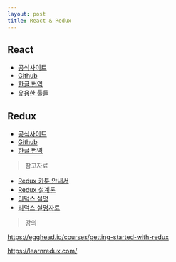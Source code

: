 ```yaml
---
layout: post
title: React & Redux
---
```

## React

- [공식사이트](https://facebook.github.io/react)
- [Github](https://github.com/facebook/react)
- [한글 번역](https://github.com/facebook/react/blob/master/docs/docs/)
- [유용한 툴들](https://github.com/facebook/react/wiki/Complementary-Tools)

## Redux


- [공식사이트](http://redux.js.org/)
- [Github](https://github.com/reactjs/redux)
- [한글 번역](http://dobbit.github.io/redux/)

>참고자료

- [Redux 카툰 안내서](http://bestalign.github.io/2015/10/26/cartoon-intro-to-redux/)
- [Redux 설계론](http://huns.me/development/1953)
- [리덕스 설명](http://www.slideshare.net/youngmoon925/reduced-by-redux-58865573?ref=http://blog.hckrmn.net/?s=redux)
- [리덕스 설명자료](http://www.slideshare.net/dalinaum/redux-55650128?qid=bf9e7313-bccc-4d0c-8202-0552d598e072&v=&b=&from_search=2)

>강의

https://egghead.io/courses/getting-started-with-redux

https://learnredux.com/

